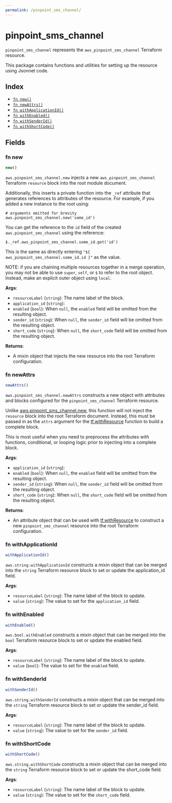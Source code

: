 ```yaml
---
permalink: /pinpoint_sms_channel/
---
```


# pinpoint_sms_channel

`pinpoint_sms_channel` represents the `aws_pinpoint_sms_channel` Terraform resource.



This package contains functions and utilities for setting up the resource using Jsonnet code.


## Index

* [`fn new()`](#fn-new)
* [`fn newAttrs()`](#fn-newattrs)
* [`fn withApplicationId()`](#fn-withapplicationid)
* [`fn withEnabled()`](#fn-withenabled)
* [`fn withSenderId()`](#fn-withsenderid)
* [`fn withShortCode()`](#fn-withshortcode)

## Fields

### fn new

```ts
new()
```


`aws.pinpoint_sms_channel.new` injects a new `aws_pinpoint_sms_channel` Terraform `resource`
block into the root module document.

Additionally, this inserts a private function into the `_ref` attribute that generates references to attributes of the
resource. For example, if you added a new instance to the root using:

    # arguments omitted for brevity
    aws.pinpoint_sms_channel.new('some_id')

You can get the reference to the `id` field of the created `aws.pinpoint_sms_channel` using the reference:

    $._ref.aws_pinpoint_sms_channel.some_id.get('id')

This is the same as directly entering `"${ aws_pinpoint_sms_channel.some_id.id }"` as the value.

NOTE: if you are chaining multiple resources together in a merge operation, you may not be able to use `super`, `self`,
or `$` to refer to the root object. Instead, make an explicit outer object using `local`.

**Args**:
  - `resourceLabel` (`string`): The name label of the block.
  - `application_id` (`string`): 
  - `enabled` (`bool`):  When `null`, the `enabled` field will be omitted from the resulting object.
  - `sender_id` (`string`):  When `null`, the `sender_id` field will be omitted from the resulting object.
  - `short_code` (`string`):  When `null`, the `short_code` field will be omitted from the resulting object.

**Returns**:
- A mixin object that injects the new resource into the root Terraform configuration.


### fn newAttrs

```ts
newAttrs()
```


`aws.pinpoint_sms_channel.newAttrs` constructs a new object with attributes and blocks configured for the `pinpoint_sms_channel`
Terraform resource.

Unlike [aws.pinpoint_sms_channel.new](#fn-pinpoint_sms_channelnew), this function will not inject the `resource`
block into the root Terraform document. Instead, this must be passed in as the `attrs` argument for the
[tf.withResource](https://github.com/tf-libsonnet/core/tree/main/docs#fn-withresource) function to build a complete block.

This is most useful when you need to preprocess the attributes with functions, conditional, or looping logic prior to
injecting into a complete block.

**Args**:
  - `application_id` (`string`): 
  - `enabled` (`bool`):  When `null`, the `enabled` field will be omitted from the resulting object.
  - `sender_id` (`string`):  When `null`, the `sender_id` field will be omitted from the resulting object.
  - `short_code` (`string`):  When `null`, the `short_code` field will be omitted from the resulting object.

**Returns**:
  - An attribute object that can be used with [tf.withResource](https://github.com/tf-libsonnet/core/tree/main/docs#fn-withresource) to construct a new `pinpoint_sms_channel` resource into the root Terraform configuration.


### fn withApplicationId

```ts
withApplicationId()
```

`aws.string.withApplicationId` constructs a mixin object that can be merged into the `string`
Terraform resource block to set or update the application_id field.



**Args**:
  - `resourceLabel` (`string`): The name label of the block to update.
  - `value` (`string`): The value to set for the `application_id` field.


### fn withEnabled

```ts
withEnabled()
```

`aws.bool.withEnabled` constructs a mixin object that can be merged into the `bool`
Terraform resource block to set or update the enabled field.



**Args**:
  - `resourceLabel` (`string`): The name label of the block to update.
  - `value` (`bool`): The value to set for the `enabled` field.


### fn withSenderId

```ts
withSenderId()
```

`aws.string.withSenderId` constructs a mixin object that can be merged into the `string`
Terraform resource block to set or update the sender_id field.



**Args**:
  - `resourceLabel` (`string`): The name label of the block to update.
  - `value` (`string`): The value to set for the `sender_id` field.


### fn withShortCode

```ts
withShortCode()
```

`aws.string.withShortCode` constructs a mixin object that can be merged into the `string`
Terraform resource block to set or update the short_code field.



**Args**:
  - `resourceLabel` (`string`): The name label of the block to update.
  - `value` (`string`): The value to set for the `short_code` field.
